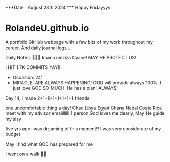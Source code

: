 ***Date : August 23th,2024 *** Happy Fridayyyy
# RolandeU.github.io

A portfolio GitHub webpage with a few bits of my work throughout my career. And daily journal logs....

Daily Notes:
💚🙏🏾 Imana ninziza Cyane! MAY HE PROTECT US!

I HIT 1.7K COMMITS YAY!!!

- Occasion: 24'
- MIRACLE: ARE ALWAYS HAPPENING!
GOD will provide always 100%. I just love GOD SO MUCH. He has a plan!
ALWAYS!

Day 14, i made 2+1+1+1+1+1+1+1 friends:

one uncomfortable thing a day!
Chad
Libya
Egypt
Ghana
Nepal
Costa Rica
meet with my advisor
emailllllll 1 person
God loves me dearly, May He guide my sisy

five yrs ago i was dreaming of this moment!!
I was very considerate of my budget

May i find what GOD has prepared for me

I went on a walk 💚💚








